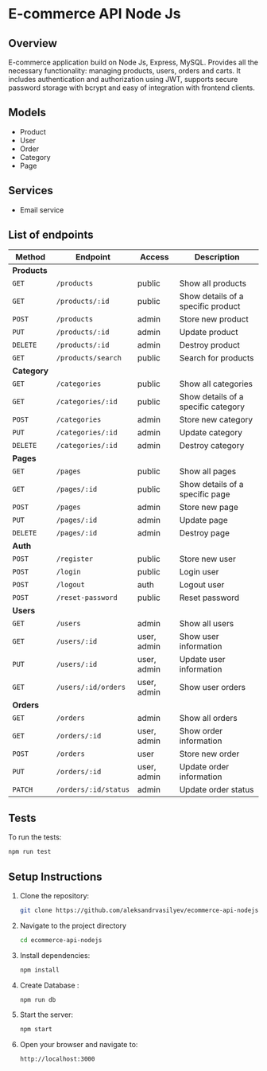# E-commerce API Node Js

## Overview

E-commerce application build on Node Js, Express, MySQL. Provides all the necessary functionality: managing products, users, orders and carts. It includes authentication and authorization using JWT, supports secure password storage with bcrypt and easy of integration with frontend clients.

## Models

- Product
- User
- Order
- Category
- Page

## Services

- Email service

## List of endpoints

| Method       | Endpoint             | Access      | Description                         |
| ------------ | -------------------- | ----------- | ----------------------------------- |
| **Products** |                      |             |                                     |
| `GET`        | `/products`          | public      | Show all products                   |
| `GET`        | `/products/:id`      | public      | Show details of a specific product  |
| `POST`       | `/products`          | admin       | Store new product                   |
| `PUT`        | `/products/:id`      | admin       | Update product                      |
| `DELETE`     | `/products/:id`      | admin       | Destroy product                     |
| `GET`        | `/products/search`   | public      | Search for products                 |
| **Category** |                      |             |                                     |
| `GET`        | `/categories`        | public      | Show all categories                 |
| `GET`        | `/categories/:id`    | public      | Show details of a specific category |
| `POST`       | `/categories`        | admin       | Store new category                  |
| `PUT`        | `/categories/:id`    | admin       | Update category                     |
| `DELETE`     | `/categories/:id`    | admin       | Destroy category                    |
| **Pages**    |                      |             |                                     |
| `GET`        | `/pages`             | public      | Show all pages                      |
| `GET`        | `/pages/:id`         | public      | Show details of a specific page     |
| `POST`       | `/pages`             | admin       | Store new page                      |
| `PUT`        | `/pages/:id`         | admin       | Update page                         |
| `DELETE`     | `/pages/:id`         | admin       | Destroy page                        |
| **Auth**     |                      |             |                                     |
| `POST`       | `/register`          | public      | Store new user                      |
| `POST`       | `/login`             | public      | Login user                          |
| `POST`       | `/logout`            | auth        | Logout user                         |
| `POST`       | `/reset-password`    | public      | Reset password                      |
| **Users**    |                      |             |                                     |
| `GET`        | `/users`             | admin       | Show all users                      |
| `GET`        | `/users/:id`         | user, admin | Show user information               |
| `PUT`        | `/users/:id`         | user, admin | Update user information             |
| `GET`        | `/users/:id/orders`  | user, admin | Show user orders                    |
| **Orders**   |                      |             |                                     |
| `GET`        | `/orders`            | admin       | Show all orders                     |
| `GET`        | `/orders/:id`        | user, admin | Show order information              |
| `POST`       | `/orders`            | user        | Store new order                     |
| `PUT`        | `/orders/:id`        | user, admin | Update order information            |
| `PATCH`      | `/orders/:id/status` | admin       | Update order status                 |

## Tests

To run the tests:

```bash
npm run test
```

## Setup Instructions

1. Clone the repository:

   ```bash
   git clone https://github.com/aleksandrvasilyev/ecommerce-api-nodejs.git
   ```

2. Navigate to the project directory

   ```bash
   cd ecommerce-api-nodejs
   ```

3. Install dependencies:

   ```bash
   npm install
   ```

4. Create Database :

   ```bash
   npm run db
   ```

5. Start the server:

   ```bash
   npm start
   ```

6. Open your browser and navigate to:

   ```bash
   http://localhost:3000
   ```
